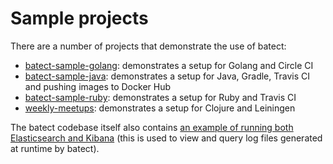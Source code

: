 # Sample projects

There are a number of projects that demonstrate the use of batect:

* [batect-sample-golang](https://github.com/charleskorn/batect-sample-golang): demonstrates a setup for Golang and Circle CI
* [batect-sample-java](https://github.com/charleskorn/batect-sample-java): demonstrates a setup for Java, Gradle, Travis CI and pushing images to Docker Hub
* [batect-sample-ruby](https://github.com/charleskorn/batect-sample-ruby): demonstrates a setup for Ruby and Travis CI
* [weekly-meetups](https://github.com/safiranugroho/weekly-meetups): demonstrates a setup for Clojure and Leiningen

The batect codebase itself also contains [an example of running both Elasticsearch and Kibana](https://github.com/charleskorn/batect/tree/master/tools/log-viewer)
(this is used to view and query log files generated at runtime by batect).
